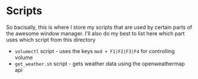 
# Scripts
So bacisally, this is where I store my scripts that are used by certain parts
of the awesome window manager. I'll also do my best to list here which part uses which
script from this directory

+ `volumectl` script - uses the keys `mod + F1|F2|F3|F4` for controlling volume
+ `get_weather.sh` script - gets weather data using the openweathermap api
